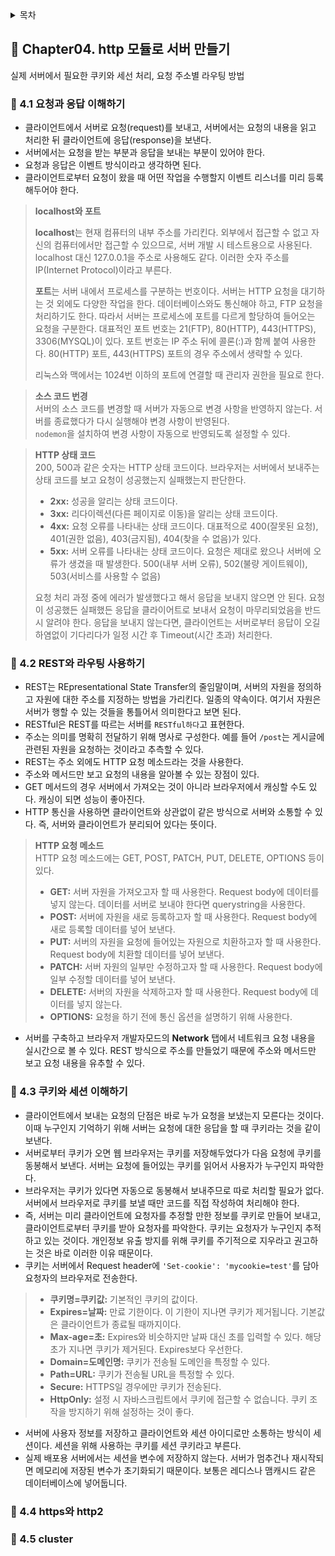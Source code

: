 <details>
<summary>목차</summary>

- 📗 Chapter04. http 모듈로 서버 만들기 [🔗](#-chapter04-http-모듈로-서버-만들기)
  - 📖 4.1 요청과 응답 이해하기 [🔗](#-요청과-응답-이해하기)
  - 📖 4.2 REST와 라우팅 사용하기 [🔗](#-REST와-라우팅-사용하기)
  - 📖 4.3 쿠키와 세션 이해하기 [🔗](#-쿠키와-세션-이해하기)
  - 📖 4.4 https와 http2 [🔗](#-https와-http2)
  - 📖 4.5 cluster [🔗](#-cluster)

</details>

## 📗 Chapter04. http 모듈로 서버 만들기

실제 서버에서 필요한 쿠키와 세선 처리, 요청 주소별 라우팅 방법

### 📖 4.1 요청과 응답 이해하기

- 클라이언트에서 서버로 요청(request)를 보내고, 서버에서는 요청의 내용을 읽고 처리한 뒤 클라이언트에 응답(response)을 보낸다.
- 서버에서는 요청을 받는 부분과 응답을 보내는 부분이 있어야 한다.
- 요청과 응답은 이벤트 방식이라고 생각하면 된다.
- 클라이언트로부터 요청이 왔을 때 어떤 작업을 수행할지 이벤트 리스너를 미리 등록해두어야 한다.

> **localhost와 포트**
>
> **localhost**는 현재 컴퓨터의 내부 주소를 가리킨다. 외부에서 접근할 수 없고 자신의 컴퓨터에서만 접근할 수 있으므로, 서버 개발 시 테스트용으로 사용된다. localhost 대신 127.0.0.1을 주소로 사용해도 같다. 이러한 숫자 주소를 IP(Internet Protocol)이라고 부른다.
>
> **포트**는 서버 내에서 프로세스를 구분하는 번호이다. 서버는 HTTP 요청을 대기하는 것 외에도 다양한 작업을 한다. 데이터베이스와도 통신해야 하고, FTP 요청을 처리하기도 한다. 따라서 서버는 프로세스에 포트를 다르게 할당하여 들어오는 요청을 구분한다. 대표적인 포트 번호는 21(FTP), 80(HTTP), 443(HTTPS), 3306(MYSQL)이 있다. 포트 번호는 IP 주소 뒤에 콜론(:)과 함께 붙여 사용한다. 80(HTTP) 포트, 443(HTTPS) 포트의 경우 주소에서 생략할 수 있다.
>
> 리눅스와 맥에서는 1024번 이하의 포트에 연결할 때 관리자 권한을 필요로 한다.

> **소스 코드 번경**  
> 서버의 소스 코드를 변경할 때 서버가 자동으로 변경 사항을 반영하지 않는다. 서버를 종료했다가 다시 실행해야 변경 사항이 반영된다.  
> `nodemon`을 설치하여 변경 사항이 자동으로 반영되도록 설정할 수 있다.

> **HTTP 상태 코드**  
> 200, 500과 같은 숫자는 HTTP 상태 코드이다. 브라우저는 서버에서 보내주는 상태 코드를 보고 요청이 성공했는지 실패했는지 판단한다.
>
> - **2xx:** 성공을 알리는 상태 코드이다.
> - **3xx:** 리다이렉션(다른 페이지로 이동)을 알리는 상태 코드이다.
> - **4xx:** 요청 오류를 나타내는 상태 코드이다. 대표적으로 400(잘못된 요청), 401(권한 없음), 403(금지됨), 404(찾을 수 없음)가 있다.
> - **5xx:** 서버 오류를 나타내는 상태 코드이다. 요청은 제대로 왔으나 서버에 오류가 생겼을 때 발생한다. 500(내부 서버 오류), 502(불량 게이트웨이), 503(서비스를 사용할 수 없음)
>
> 요청 처리 과정 중에 에러가 발생했다고 해서 응답을 보내지 않으면 안 된다. 요청이 성공했든 실패했든 응답을 클라이어트로 보내서 요청이 마무리되었음을 반드시 알려야 한다. 응답을 보내지 않는다면, 클라이언트는 서버로부터 응답이 오길 하염없이 기다리다가 일정 시간 후 Timeout(시간 초과) 처리한다.

### 📖 4.2 REST와 라우팅 사용하기

- REST는 REpresentational State Transfer의 줄임말이며, 서버의 자원을 정의하고 자원에 대한 주소를 지정하는 방법을 가리킨다. 일종의 약속이다. 여기서 자원은 서버가 행할 수 있는 것들을 통틀어서 의미한다고 보면 된다.
- RESTful은 REST를 따르는 서버를 `RESTful하다`고 표현한다.
- 주소는 의미를 명확히 전달하기 위해 명사로 구성한다. 예를 들어 `/post`는 게시글에 관련된 자원을 요청하는 것이라고 추측할 수 있다.
- REST는 주소 외에도 HTTP 요청 메소드라는 것을 사용한다.
- 주소와 메서드만 보고 요청의 내용을 알아볼 수 있는 장점이 있다.
- GET 메서드의 경우 서버에서 가져오는 것이 아니라 브라우저에서 캐싱할 수도 있다. 캐싱이 되면 성능이 좋아진다.
- HTTP 통신을 사용하면 클라이언트와 상관없이 같은 방식으로 서버와 소통할 수 있다. 즉, 서버와 클라이언트가 분리되어 있다는 뜻이다.

> **HTTP 요청 메소드**  
> HTTP 요청 메소드에는 GET, POST, PATCH, PUT, DELETE, OPTIONS 등이 있다.
>
> - **GET:** 서버 자원을 가져오고자 할 때 사용한다. Request body에 데이터를 넣지 않는다. 데이터를 서버로 보내야 한다면 querystring을 사용한다.
> - **POST:** 서버에 자원을 새로 등록하고자 할 때 사용한다. Request body에 새로 등록할 데이터를 넣어 보낸다.
> - **PUT:** 서버의 자원을 요청에 들어있는 자원으로 치환하고자 할 때 사용한다. Request body에 치환할 데이터를 넣어 보낸다.
> - **PATCH:** 서버 자원의 일부만 수정하고자 할 때 사용한다. Request body에 일부 수정할 데이터를 넣어 보낸다.
> - **DELETE:** 서버의 자원을 삭제하고자 할 때 사용한다. Request body에 데이터를 넣지 않는다.
> - **OPTIONS:** 요청을 하기 전에 통신 옵션을 설명하기 위해 사용한다.

- 서버를 구축하고 브라우저 개발자모드의 **Network** 탭에서 네트워크 요청 내용을 실시간으로 볼 수 있다. REST 방식으로 주소를 만들었기 때문에 주소와 메서드만 보고 요청 내용을 유추할 수 있다.

### 📖 4.3 쿠키와 세션 이해하기

- 클라이언트에서 보내는 요청의 단점은 바로 누가 요청을 보냈는지 모른다는 것이다. 이때 누구인지 기억하기 위해 서버는 요청에 대한 응답을 할 때 쿠키라는 것을 같이 보낸다.
- 서버로부터 쿠키가 오면 웹 브라우저는 쿠키를 저장해두었다가 다음 요청에 쿠키를 동봉해서 보낸다. 서버는 요청에 들어있는 쿠키를 읽어서 사용자가 누구인지 파악한다.
- 브라우저는 쿠키가 있다면 자동으로 동봉해서 보내주므로 따로 처리할 필요가 없다. 서버에서 브라우저로 쿠키를 보낼 때만 코드를 직접 작성하여 처리해야 한다.
- 즉, 서버는 미리 클라이언트에 요청자를 추정할 만한 정보를 쿠키로 만들어 보내고, 클라이언트로부터 쿠키를 받아 요청자를 파악한다. 쿠키는 요청자가 누구인지 추적하고 있는 것이다. 개인정보 유출 방지를 위해 쿠키를 주기적으로 지우라고 권고하는 것은 바로 이러한 이유 때문이다.
- 쿠키는 서버에서 Request header에 `'Set-cookie': 'mycookie=test'`를 담아 요청자의 브라우저로 전송한다.

> - **쿠키명=쿠키값:** 기본적인 쿠키의 값이다.
> - **Expires=날짜:** 만료 기한이다. 이 기한이 지나면 쿠키가 제거됩니다. 기본값은 클라이언트가 종료될 때까지이다.
> - **Max-age=초:** Expires와 비슷하지만 날짜 대신 초를 입력할 수 있다. 해당 초가 지나면 쿠키가 제거된다. Expires보다 우선한다.
> - **Domain=도메인명:** 쿠키가 전송될 도메인을 특정할 수 있다.
> - **Path=URL:** 쿠키가 전송될 URL을 특정할 수 있다.
> - **Secure:** HTTPS일 경우에만 쿠키가 전송된다.
> - **HttpOnly:** 설정 시 자바스크립트에서 쿠키에 접근할 수 없습니다. 쿠키 조작을 방지하기 위해 설정하는 것이 좋다.

- 서버에 사용자 정보를 저장하고 클라이언트와 세션 아이디로만 소통하는 방식이 세션이다. 세션을 위해 사용하는 쿠키를 세션 쿠키라고 부른다.
- 실제 배포용 서버에서는 세션을 변수에 저장하지 않는다. 서버가 멈추건나 재시작되면 메모리에 저장된 변수가 초기화되기 때문이다. 보통은 레디스나 맴캐시드 같은 데이터베이스에 넣어둡니다.

### 📖 4.4 https와 http2

### 📖 4.5 cluster

